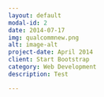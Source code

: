 ```yaml
---
layout: default
modal-id: 2
date: 2014-07-17
img: qualcommnew.png
alt: image-alt
project-date: April 2014
client: Start Bootstrap
category: Web Development
description: Test

---
```

